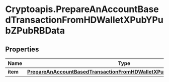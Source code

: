 # Cryptoapis.PrepareAnAccountBasedTransactionFromHDWalletXPubYPubZPubRBData

## Properties

Name | Type | Description | Notes
------------ | ------------- | ------------- | -------------
**item** | [**PrepareAnAccountBasedTransactionFromHDWalletXPubYPubZPubRBDataItem**](PrepareAnAccountBasedTransactionFromHDWalletXPubYPubZPubRBDataItem.md) |  | 


